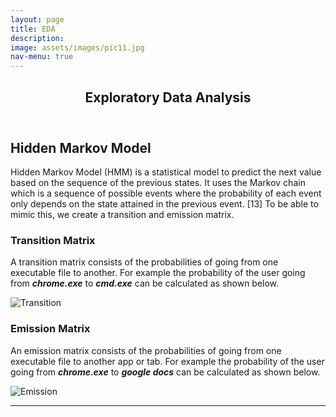 ```yaml
---
layout: page
title: EDA
description:
image: assets/images/pic11.jpg
nav-menu: true
---
```


<!-- Main -->
<div id="main" class="alt">

<!-- One -->
<section id="one">
	<div class="inner">
		<header class="major">
			<h1>Exploratory Data Analysis</h1>
		</header>

<h2 id="content">Hidden Markov Model</h2>
<p>Hidden Markov Model (HMM) is a statistical model to predict the next value based on the 
sequence of the previous states. It uses the Markov chain which is a sequence of possible 
events where the probability of each event only depends on the state attained in the previous 
event. [13] To be able to mimic this, we create a transition and emission matrix.
</p>
<div class="row">
	<div class="6u 12u$(small)">
		<h3>Transition Matrix</h3>
		<p>A transition matrix consists of the probabilities of going from one executable file 
		to another. For example the probability of the user going from <b><i>chrome.exe</i></b> to 
		<b><i>cmd.exe</i></b> can be calculated as shown below.</p>
		<span class="image fit">
		    <img src="{% link system-usage-analysis-website/assets/images/transition.png %}" alt="Transition" />
		</span>
	</div>
	<div class="6u$ 12u$(small)">
		<h3>Emission Matrix</h3>
		<p>An emission matrix consists of the probabilities of going from one executable file to 
		another app or tab. For example the probability of the user going from <b><i>chrome.exe</i></b> to 
		<b><i>google docs</i></b> can be calculated as shown below.</p>
		<span class="image fit">
		    <img src="{% link system-usage-analysis-website/assets/images/emission.jpg %}" alt="Emission" />
        </span>
	</div>
</div>

<hr class="major" />

</div>
</section>

</div>